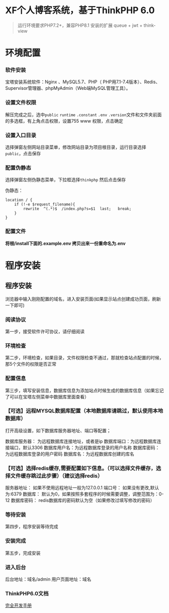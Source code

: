 XF个人博客系统，基于ThinkPHP 6.0 
===============

> 运行环境要求PHP7.2+，兼容PHP8.1
> 安装的扩展 queue + jwt + think-view


# 环境配置

### 软件安装

宝塔安装系统软件：Nginx 、MySQL5.7、PHP（ PHP用7.1-7.4版本）、Redis、Supervisor管理器、phpMyAdmin（Web端MySQL管理工具）。

### 设置文件权限

解压完成之后，选中`public` `runtime` `.constant` `.env` `.version`文件和文件夹前面的多选框，有上角点击权限，设置755 www 权限，点击确定

### 设置入口目录

选择弹窗左侧网站目录菜单，修改网站目录为项目根目录，运行目录选择`public`，点击保存

### 配置伪静态

选择弹窗左侧伪静态菜单，下拉框选择`thinkphp` 然后点击保存

伪静态：

```
location / {
	if (!-e $request_filename){
		rewrite  ^(.*)$  /index.php?s=$1  last;   break;
	}
}
```

### 配置文件

**将根/install下面的.example.env 拷贝出来一份重命名为.env**

# 程序安装

## 程序安装

浏览器中输入刚刚配置的域名，进入安装页面(如果显示站点创建成功页面，刷新一下即可)

### 阅读协议

第一步，接受软件许可协议，请仔细阅读

### 环境检查

第二步，环境检查，如果目录，文件权限检查不通过，那就检查站点配置的时候，那5个文件的权限是否正常

### 配置信息

第三步，填写安装信息，数据库信息为添加站点时候生成的数据库信息（如果忘记了可以在宝塔左侧菜单中数据库里面查看）

### 【可选】远程MYSQL数据库配置（本地数据库请跳过，默认使用本地数据库）

打开高级设置，如下数据库服务器地址、端口等配置；

数据库服务器： 为远程数据库连接地址，或者是ip
数据库端口：为远程数据库连接端口，默认3306
数据库用户名：为远程数据库登录的用户名称
数据库密码：为远程数据库登录的用户密码
数据库名：为远程数据库创建的库名

### 【可选】选择redis缓存,需要配置如下信息。（可以选择文件缓存，选择文件缓存跳过此步骤）（建议选择redis）

服务器地址： 如果不使用远程地址一般为127.0.0.1
端口号： 如果没有更改,默认为:6379
数据库： 默认为0，如果按照多套程序的时候需要调整，调整范围为：0-12
数据库密码： redis数据库的密码默认为空（如果修改过填写修改的密码）

### 等待安装

第四步，程序安装等待完成

### 安装完成

第五步，完成安装

### 进入后台

后台地址：域名/admin
用户页面地址：域名

### ThinkPHP6.0文档

[完全开发手册](https://www.kancloud.cn/manual/thinkphp6_0/content)